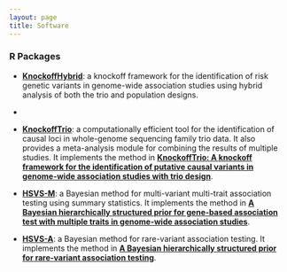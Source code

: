 ```yaml
---
layout: page
title: Software
---
```


### R Packages

- [**KnockoffHybrid**](https://cran.r-project.org/web/packages/KnockoffHybrid): a knockoff framework for the identification of risk genetic variants in genome-wide association studies using hybrid analysis of both the trio and population designs.
- 
- [**KnockoffTrio**](https://cran.r-project.org/web/packages/KnockoffTrio): a computationally efficient tool for the identification of causal loci in whole-genome sequencing family trio data. It also provides a meta-analysis module for combining the results of multiple studies. It implements the method in [**KnockoffTrio: A knockoff framework for the identification of putative causal variants in genome-wide association studies with trio design**](https://doi.org/10.1016/j.ajhg.2022.08.013). 

- [**HSVS-M**](https://github.com/yiyangphd/HSVSM): a Bayesian method for multi-variant multi-trait association testing using summary statistics. It implements the method in [**A Bayesian hierarchically structured prior for gene-based association test with multiple traits in genome-wide association studies**](https://doi.org/10.1002/gepi.22437). 

- [**HSVS-A**](https://drive.google.com/file/d/1_6qtqkPqM8icAB1oMOdYG83aV1VLY4G2/view?usp=sharing): a Bayesian method for rare-variant association testing. It implements the method in [**A Bayesian hierarchically structured prior for rare‐variant
association testing**](https://doi.org/10.1002/gepi.22379). 

